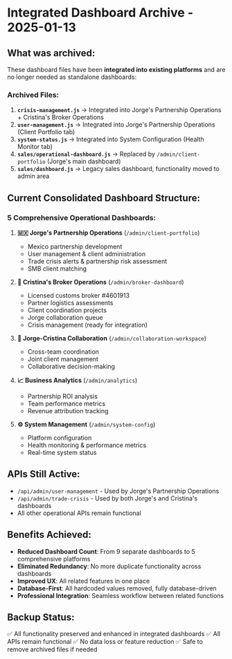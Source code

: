 # Integrated Dashboard Archive - 2025-01-13

## What was archived:

These dashboard files have been **integrated into existing platforms** and are no longer needed as standalone dashboards:

### Archived Files:
1. **`crisis-management.js`** → Integrated into Jorge's Partnership Operations + Cristina's Broker Operations
2. **`user-management.js`** → Integrated into Jorge's Partnership Operations (Client Portfolio tab)
3. **`system-status.js`** → Integrated into System Configuration (Health Monitor tab)
4. **`sales/operational-dashboard.js`** → Replaced by `/admin/client-portfolio` (Jorge's main dashboard)
5. **`sales/dashboard.js`** → Legacy sales dashboard, functionality moved to admin area

## Current Consolidated Dashboard Structure:

### 5 Comprehensive Operational Dashboards:
1. **🇲🇽 Jorge's Partnership Operations** (`/admin/client-portfolio`)
   - Mexico partnership development
   - User management & client administration
   - Trade crisis alerts & partnership risk assessment
   - SMB client matching

2. **🚢 Cristina's Broker Operations** (`/admin/broker-dashboard`)
   - Licensed customs broker #4601913
   - Partner logistics assessments
   - Client coordination projects
   - Jorge collaboration queue
   - Crisis management (ready for integration)

3. **🤝 Jorge-Cristina Collaboration** (`/admin/collaboration-workspace`)
   - Cross-team coordination
   - Joint client management
   - Collaborative decision-making

4. **📈 Business Analytics** (`/admin/analytics`)
   - Partnership ROI analysis
   - Team performance metrics
   - Revenue attribution tracking

5. **⚙️ System Management** (`/admin/system-config`)
   - Platform configuration
   - Health monitoring & performance metrics
   - Real-time system status

## APIs Still Active:
- `/api/admin/user-management` - Used by Jorge's Partnership Operations
- `/api/admin/trade-crisis` - Used by both Jorge's and Cristina's dashboards
- All other operational APIs remain functional

## Benefits Achieved:
- **Reduced Dashboard Count**: From 9 separate dashboards to 5 comprehensive platforms
- **Eliminated Redundancy**: No more duplicate functionality across dashboards
- **Improved UX**: All related features in one place
- **Database-First**: All hardcoded values removed, fully database-driven
- **Professional Integration**: Seamless workflow between related functions

## Backup Status:
✅ All functionality preserved and enhanced in integrated dashboards
✅ All APIs remain functional
✅ No data loss or feature reduction
✅ Safe to remove archived files if needed